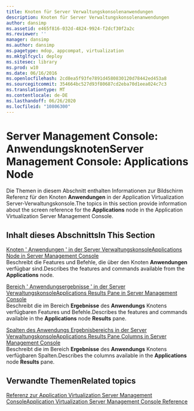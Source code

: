 ```yaml
---
title: Knoten für Server Verwaltungskonsolenanwendungen
description: Knoten für Server Verwaltungskonsolenanwendungen
author: dansimp
ms.assetid: e465f816-032d-4824-9924-f2dcf30f2a2c
ms.reviewer: ''
manager: dansimp
ms.author: dansimp
ms.pagetype: mdop, appcompat, virtualization
ms.mktglfcycl: deploy
ms.sitesec: library
ms.prod: w10
ms.date: 06/16/2016
ms.openlocfilehash: 2cd8ea5f93fe7891d4580830120d78442ed453a8
ms.sourcegitcommit: 354664bc527d93f80687cd2eba70d1eea024c7c3
ms.translationtype: MT
ms.contentlocale: de-DE
ms.lasthandoff: 06/26/2020
ms.locfileid: "10806300"
---
```

# <span data-ttu-id="224d2-103">Server Management Console: Anwendungsknoten</span><span class="sxs-lookup"><span data-stu-id="224d2-103">Server Management Console: Applications Node</span></span>


<span data-ttu-id="224d2-104">Die Themen in diesem Abschnitt enthalten Informationen zur Bildschirm Referenz für den Knoten **Anwendungen** in der Application Virtualization Server-Verwaltungskonsole.</span><span class="sxs-lookup"><span data-stu-id="224d2-104">The topics in this section provide information about the screen reference for the **Applications** node in the Application Virtualization Server Management Console.</span></span>

## <span data-ttu-id="224d2-105">Inhalt dieses Abschnitts</span><span class="sxs-lookup"><span data-stu-id="224d2-105">In This Section</span></span>


<a href="" id="applications-node-in-server-management-console"></a>[<span data-ttu-id="224d2-106">Knoten ' Anwendungen ' in der Server Verwaltungskonsole</span><span class="sxs-lookup"><span data-stu-id="224d2-106">Applications Node in Server Management Console</span></span>](applications-node-in-server-management-console.md)  
<span data-ttu-id="224d2-107">Beschreibt die Features und Befehle, die über den Knoten **Anwendungen** verfügbar sind.</span><span class="sxs-lookup"><span data-stu-id="224d2-107">Describes the features and commands available from the **Applications** node.</span></span>

<a href="" id="applications-results-pane-in-server-management-console"></a>[<span data-ttu-id="224d2-108">Bereich ' Anwendungsergebnisse ' in der Server Verwaltungskonsole</span><span class="sxs-lookup"><span data-stu-id="224d2-108">Applications Results Pane in Server Management Console</span></span>](applications-results-pane-in-server-management-console.md)  
<span data-ttu-id="224d2-109">Beschreibt die im Bereich **Ergebnisse** des **Anwendungs** Knotens verfügbaren Features und Befehle.</span><span class="sxs-lookup"><span data-stu-id="224d2-109">Describes the features and commands available in the **Applications** node **Results** pane.</span></span>

<a href="" id="applications-results-pane-columns-in-server-management-console"></a>[<span data-ttu-id="224d2-110">Spalten des Anwendungs Ergebnisbereichs in der Server Verwaltungskonsole</span><span class="sxs-lookup"><span data-stu-id="224d2-110">Applications Results Pane Columns in Server Management Console</span></span>](applications-results-pane-columns-in-server-management-console.md)  
<span data-ttu-id="224d2-111">Beschreibt die im Bereich **Ergebnisse** des **Anwendungs** Knotens verfügbaren Spalten.</span><span class="sxs-lookup"><span data-stu-id="224d2-111">Describes the columns available in the **Applications** node **Results** pane.</span></span>

## <span data-ttu-id="224d2-112">Verwandte Themen</span><span class="sxs-lookup"><span data-stu-id="224d2-112">Related topics</span></span>


[<span data-ttu-id="224d2-113">Referenz zur Application Virtualization Server Management Console</span><span class="sxs-lookup"><span data-stu-id="224d2-113">Application Virtualization Server Management Console Reference</span></span>](application-virtualization-server-management-console-reference.md)

 

 





